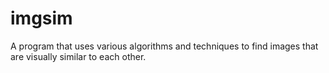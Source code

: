 # imgsim

A program that uses various algorithms and techniques to find images that are visually similar to each other.
